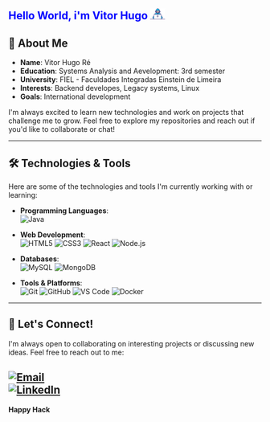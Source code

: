 ## <p style="color: blue">Hello World, i'm Vitor Hugo <img src="https://github.com/Vitorhugo05/VitorHugo05/blob/main/assets/Developer.gif" width="30px"></p>

## 🚀 About Me

- **Name**: Vitor Hugo Ré
- **Education**: Systems Analysis and Aevelopment: 3rd semester
- **University**: FIEL - Faculdades Integradas Einstein de Limeira
- **Interests**: Backend developes, Legacy systems, Linux
- **Goals**: International development

I'm always excited to learn new technologies and work on projects that challenge me to grow. Feel free to explore my repositories and reach out if you'd like to collaborate or chat!

---
## 🛠️ Technologies & Tools

Here are some of the technologies and tools I'm currently working with or learning:

- **Programming Languages**:  
  ![Java](https://img.shields.io/badge/Java-ED8B00?style=for-the-badge&logo=openjdk&logoColor=white)

- **Web Development**:  
  ![HTML5](https://img.shields.io/badge/HTML5-E34F26?style=for-the-badge&logo=html5&logoColor=white)
  ![CSS3](https://img.shields.io/badge/CSS3-1572B6?style=for-the-badge&logo=css3&logoColor=white)
  ![React](https://img.shields.io/badge/React-20232A?style=for-the-badge&logo=react&logoColor=61DAFB)
  ![Node.js](https://img.shields.io/badge/Node.js-339933?style=for-the-badge&logo=nodedotjs&logoColor=white)

- **Databases**:  
  ![MySQL](https://img.shields.io/badge/MySQL-005C84?style=for-the-badge&logo=mysql&logoColor=white)
  ![MongoDB](https://img.shields.io/badge/MongoDB-4EA94B?style=for-the-badge&logo=mongodb&logoColor=white)

- **Tools & Platforms**:  
  ![Git](https://img.shields.io/badge/Git-F05032?style=for-the-badge&logo=git&logoColor=white)
  ![GitHub](https://img.shields.io/badge/GitHub-100000?style=for-the-badge&logo=github&logoColor=white)
  ![VS Code](https://img.shields.io/badge/VS_Code-007ACC?style=for-the-badge&logo=visual-studio-code&logoColor=white)
  ![Docker](https://img.shields.io/badge/Docker-2496ED?style=for-the-badge&logo=docker&logoColor=white)

---

## 🤝 Let's Connect!

I'm always open to collaborating on interesting projects or discussing new ideas. Feel free to reach out to me:

[![Email](https://img.shields.io/badge/Email-D14836?style=for-the-badge&logo=gmail&logoColor=white)](mailto:vitorhugo.pozzi@gmail.com)  
[![LinkedIn](https://img.shields.io/badge/LinkedIn-0077B5?style=for-the-badge&logo=linkedin&logoColor=white)](https://www.linkedin.com/in/vitor-hugo-4a07a52ba/)  
---

**Happy Hack** 
